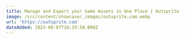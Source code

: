 ```yaml
---
title: Manage and Export your Game Assets in One Place | Outsprite
image: /src/content/showcase/_images/outsprite.com.webp
url: 'https://outsprite.com'
dateAdded: 2023-08-07T16:29:50.000Z
---
```


